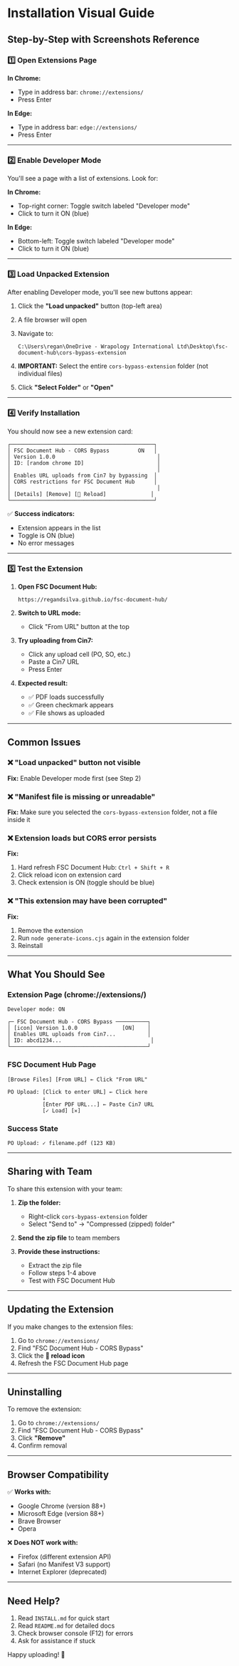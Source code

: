 # Installation Visual Guide

## Step-by-Step with Screenshots Reference

### 1️⃣ Open Extensions Page

**In Chrome:**
- Type in address bar: `chrome://extensions/`
- Press Enter

**In Edge:**
- Type in address bar: `edge://extensions/`
- Press Enter

---

### 2️⃣ Enable Developer Mode

You'll see a page with a list of extensions. Look for:

**In Chrome:**
- Top-right corner: Toggle switch labeled "Developer mode"
- Click to turn it ON (blue)

**In Edge:**
- Bottom-left: Toggle switch labeled "Developer mode"
- Click to turn it ON (blue)

---

### 3️⃣ Load Unpacked Extension

After enabling Developer mode, you'll see new buttons appear:

1. Click the **"Load unpacked"** button (top-left area)

2. A file browser will open

3. Navigate to:
   ```
   C:\Users\regan\OneDrive - Wrapology International Ltd\Desktop\fsc-document-hub\cors-bypass-extension
   ```

4. **IMPORTANT:** Select the entire `cors-bypass-extension` folder (not individual files)

5. Click **"Select Folder"** or **"Open"**

---

### 4️⃣ Verify Installation

You should now see a new extension card:

```
┌─────────────────────────────────────────────┐
│ FSC Document Hub - CORS Bypass         ON   │
│ Version 1.0.0                                │
│ ID: [random chrome ID]                       │
│                                              │
│ Enables URL uploads from Cin7 by bypassing  │
│ CORS restrictions for FSC Document Hub      │
│                                              │
│ [Details] [Remove] [🔄 Reload]              │
└─────────────────────────────────────────────┘
```

✅ **Success indicators:**
- Extension appears in the list
- Toggle is ON (blue)
- No error messages

---

### 5️⃣ Test the Extension

1. **Open FSC Document Hub:**
   ```
   https://regandsilva.github.io/fsc-document-hub/
   ```

2. **Switch to URL mode:**
   - Click "From URL" button at the top

3. **Try uploading from Cin7:**
   - Click any upload cell (PO, SO, etc.)
   - Paste a Cin7 URL
   - Press Enter

4. **Expected result:**
   - ✅ PDF loads successfully
   - ✅ Green checkmark appears
   - ✅ File shows as uploaded

---

## Common Issues

### ❌ "Load unpacked" button not visible
**Fix:** Enable Developer mode first (see Step 2)

### ❌ "Manifest file is missing or unreadable"
**Fix:** Make sure you selected the `cors-bypass-extension` folder, not a file inside it

### ❌ Extension loads but CORS error persists
**Fix:** 
1. Hard refresh FSC Document Hub: `Ctrl + Shift + R`
2. Click reload icon on extension card
3. Check extension is ON (toggle should be blue)

### ❌ "This extension may have been corrupted"
**Fix:**
1. Remove the extension
2. Run `node generate-icons.cjs` again in the extension folder
3. Reinstall

---

## What You Should See

### Extension Page (chrome://extensions/)
```
Developer mode: ON

┌─ FSC Document Hub - CORS Bypass ──────────┐
│ [icon] Version 1.0.0              [ON]    │
│ Enables URL uploads from Cin7...          │
│ ID: abcd1234...                            │
└───────────────────────────────────────────┘
```

### FSC Document Hub Page
```
[Browse Files] [From URL] ← Click "From URL"

PO Upload: [Click to enter URL] ← Click here
           ↓
           [Enter PDF URL...] ← Paste Cin7 URL
           [✓ Load] [✕]
```

### Success State
```
PO Upload: ✓ filename.pdf (123 KB)
```

---

## Sharing with Team

To share this extension with your team:

1. **Zip the folder:**
   - Right-click `cors-bypass-extension` folder
   - Select "Send to" → "Compressed (zipped) folder"

2. **Send the zip file** to team members

3. **Provide these instructions:**
   - Extract the zip file
   - Follow steps 1-4 above
   - Test with FSC Document Hub

---

## Updating the Extension

If you make changes to the extension files:

1. Go to `chrome://extensions/`
2. Find "FSC Document Hub - CORS Bypass"
3. Click the **🔄 reload icon**
4. Refresh the FSC Document Hub page

---

## Uninstalling

To remove the extension:

1. Go to `chrome://extensions/`
2. Find "FSC Document Hub - CORS Bypass"
3. Click **"Remove"**
4. Confirm removal

---

## Browser Compatibility

✅ **Works with:**
- Google Chrome (version 88+)
- Microsoft Edge (version 88+)
- Brave Browser
- Opera

❌ **Does NOT work with:**
- Firefox (different extension API)
- Safari (no Manifest V3 support)
- Internet Explorer (deprecated)

---

## Need Help?

1. Read `INSTALL.md` for quick start
2. Read `README.md` for detailed docs
3. Check browser console (F12) for errors
4. Ask for assistance if stuck

Happy uploading! 🚀
